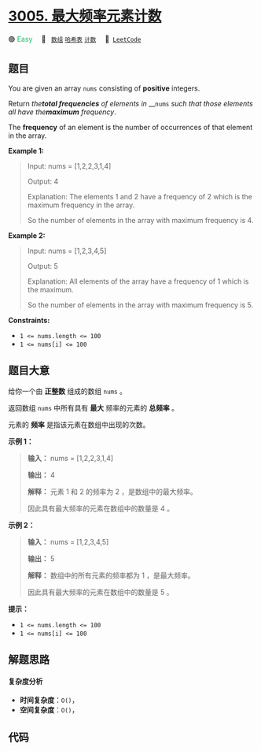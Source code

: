 # [3005. 最大频率元素计数](https://leetcode.com/problems/count-elements-with-maximum-frequency)

🟢 <font color=#15bd66>Easy</font>&emsp; 🔖&ensp; [`数组`](/outline/tag/array.md) [`哈希表`](/outline/tag/hash-table.md) [`计数`](/outline/tag/counting.md)&emsp; 🔗&ensp;[`LeetCode`](https://leetcode.com/problems/count-elements-with-maximum-frequency)

## 题目

You are given an array `nums` consisting of **positive** integers.

Return _the**total frequencies** of elements in_ __`nums` _such that those
elements all have the**maximum** frequency_.

The **frequency** of an element is the number of occurrences of that element
in the array.



**Example 1:**

> Input: nums = [1,2,2,3,1,4]
> 
> Output: 4
> 
> Explanation: The elements 1 and 2 have a frequency of 2 which is the maximum frequency in the array.
> 
> So the number of elements in the array with maximum frequency is 4.

**Example 2:**

> Input: nums = [1,2,3,4,5]
> 
> Output: 5
> 
> Explanation: All elements of the array have a frequency of 1 which is the maximum.
> 
> So the number of elements in the array with maximum frequency is 5.

**Constraints:**

  * `1 <= nums.length <= 100`
  * `1 <= nums[i] <= 100`


## 题目大意

给你一个由 **正整数** 组成的数组 `nums` 。

返回数组 `nums` 中所有具有 **最大** 频率的元素的 **总频率** 。

元素的 **频率** 是指该元素在数组中出现的次数。



**示例 1：**

> 
> 
> 
> 
> 
> **输入：** nums = [1,2,2,3,1,4]
> 
> **输出：** 4
> 
> **解释：** 元素 1 和 2 的频率为 2 ，是数组中的最大频率。
> 
> 因此具有最大频率的元素在数组中的数量是 4 。
> 
> 

**示例 2：**

> 
> 
> 
> 
> 
> **输入：** nums = [1,2,3,4,5]
> 
> **输出：** 5
> 
> **解释：** 数组中的所有元素的频率都为 1 ，是最大频率。
> 
> 因此具有最大频率的元素在数组中的数量是 5 。
> 
> 



**提示：**

  * `1 <= nums.length <= 100`
  * `1 <= nums[i] <= 100`


## 解题思路

#### 复杂度分析

- **时间复杂度**：`O()`，
- **空间复杂度**：`O()`，

## 代码

```javascript

```